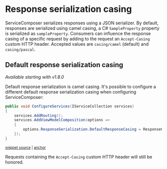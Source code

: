 # Response serialization casing

ServiceComposer serializes responses using a JSON serializer. By default, responses are serialized using camel casing, a C# `SampleProperty` property is serialized as `sampleProperty`. Consumers can influence the response casing of a specific request by adding to the request an `Accept-Casing` custom HTTP header. Accepted values are `casing/camel` (default) and `casing/pascal`.

## Default response serialization casing

_Available starting with v1.8.0_

Default response serialization is camel casing. It's possible to configure a different default response serialization casing when configuring ServiceComposer:

<!-- snippet: default-casing -->
<a id='snippet-default-casing'></a>
```cs
public void ConfigureServices(IServiceCollection services)
{
    services.AddRouting();
    services.AddViewModelComposition(options =>
    {
        options.ResponseSerialization.DefaultResponseCasing = ResponseCasing.PascalCase;
    });
}
```
<sup><a href='/src/Snippets/DefaultCasing/Startup.cs#L8-L17' title='Snippet source file'>snippet source</a> | <a href='#snippet-default-casing' title='Start of snippet'>anchor</a></sup>
<!-- endSnippet -->

Requests containing the `Accept-Casing` custom HTTP header will still be honored.
